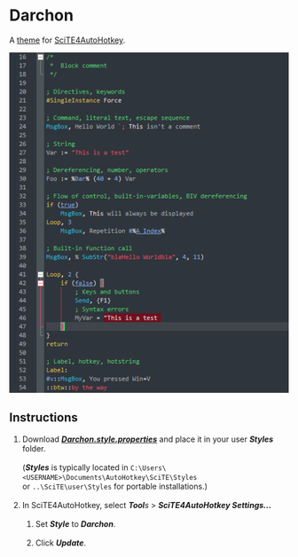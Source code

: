 # Darchon
A [theme](https://autohotkey.com/boards/viewtopic.php?f=61&t=69) for [SciTE4AutoHotkey](http://fincs.ahk4.net/scite4ahk).

![Preview](editor.preview.png "Preview")

## Instructions
1. Download _**[Darchon.style.properties](https://raw.githubusercontent.com/ahkon/Darchon/master/Darchon.style.properties)**_ and place it in your user _**Styles**_ folder.<br><br>(_**Styles**_ is typically located in `C:\Users\<USERNAME>\Documents\AutoHotkey\SciTE\Styles`<br>or `..\SciTE\user\Styles` for portable installations.)<br><br>
1. In SciTE4AutoHotkey, select _**Tool**s_ > _**SciTE4AutoHotkey Settings...**_<br><br>
    1. Set _**Style**_ to _**Darchon**_.<br><br>
    1. Click _**Update**_.
